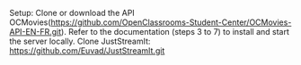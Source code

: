 Setup:
Clone or download the API OCMovies(https://github.com/OpenClassrooms-Student-Center/OCMovies-API-EN-FR.git). Refer to the documentation (steps 3 to 7) to install and start the server locally.
Clone JustStreamIt: https://github.com/Euvad/JustStreamIt.git
